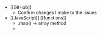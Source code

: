 - [[GitHub]]
	- Confirm changes I make to the issues
- [[JavaScript]] [[functions]]
	- .map() -> array method
	-